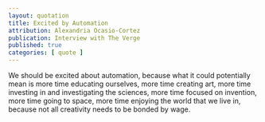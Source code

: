 ```yaml
---
layout: quotation
title: Excited by Automation
attribution: Alexandria Ocasio-Cortez
publication: Interview with The Verge
published: true
categories: [ quote ]
---
```


We should be excited about automation, because what it could potentially mean is more time 
educating ourselves, more time creating art, more time investing in and investigating 
the sciences, more time focused on invention, more time going to space, more time enjoying 
the world that we live in, because not all creativity needs to be bonded by wage.
